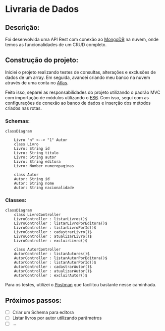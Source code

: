 # Livraria de Dados

## Descrição:
Foi desenvolvida uma API Rest com conexão ao [MongoDB](https://www.alura.com.br/artigos/mongodb-o-banco-baseado-em-documentos) na nuvem, onde temos as funcionalidades de um CRUD completo. 

## Construção do projeto:

Iniciei o projeto realizando testes de consultas, alterações e exclusões de dados de um array. Em seguida, avancei criando meu banco na nuvem através de uma conta no [Atlas](https://www.mongodb.com/atlas/database).

Feito isso, separei as responsabilidades do projeto utilizando o padrão MVC com importação de módulos utilizando o [ES6](https://www.w3schools.com/js/js_es6.asp). 
Com isso, segui com as configurações de conexão ao banco de dados e inserção dos métodos criados nas rotas.

### Schemas:
```mermaid
classDiagram

    Livro "n" <--> "1" Autor
    class Livro
    Livro: String id
    Livro: String titulo
    Livro: String autor 
    Livro: String editora
    Livro: Number numeropaginas

    class Autor
    Autor: String id
    Autor: String nome
    Autor: String nacionalidade
```
### Classes:
```mermaid
classDiagram
    class LivroController
    LivroController : listarLivros()$ 
    LivroController : listarLivroPorEditora()$
    LivroController : listarLivroPorId()$
    LivroController : cadastrarLivro()$
    LivroController : atualizarLivro()$
    LivroController : excluirLivro()$
    
    class AutorController
    AutorController : listarAutores()$ 
    AutorController : listarAutorPorEditora()$
    AutorController : listarAutorPorId()$
    AutorController : cadastrarAutor()$
    AutorController : atualizarAutor()$
    AutorController : excluirAutor()$
```

Para os testes, utilizei o [Postman](https://www.postman.com/) que facilitou bastante nesse caminhada.

## Próximos passos:

- [ ] Criar um Schema para editora
- [ ] Listar livros por autor utilizando parâmetros
- [ ] ...
